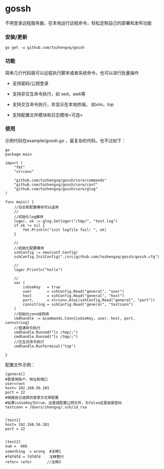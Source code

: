 gossh
====
不用登录远程服务器，在本地运行远程命令，轻松定制自己的部署和发布功能

### 安装/更新

```
go get -u github.com/tozhengxq/gossh
```

### 功能
简单几行代码就可以远程执行脚本或者系统命令，也可以进行批量操作

* 支持密码/公钥登录

* 支持非交互命令执行，如 sed，awk等

* 支持交互命令执行，并显示在本地终端， 如vim，top
* 支持配置文件模块和日志模块<可选>

### 使用
示例代码在example/gossh.go ，最复杂的代码，也不过如下：

```
go
package main

import (
	"fmt"
	"strconv"

	"github.com/tozhengxq/gossh/core/commands"
	"github.com/tozhengxq/gossh/core/conf"
	"github.com/tozhengxq/gossh/core/glog"
)

func main() {
	//日志和配置模块可以选用
	//
	//初始化log模块
	loger, ok := glog.Setloger("/tmp/", "test.log")
	if ok != nil {
		fmt.Println("init logfile fail: ", ok)
	}

	//
	//初始化配置模块
	sshConfig := new(conf.Config)
	sshConfig.InitConfig("./src/github.com/tozhengxq/gossh/gossh.cfg")

	//
	loger.Println("hello")

	//
	var (
		isUseKey   = true
		user       = sshConfig.Read("general", "user")
		host       = sshConfig.Read("general", "host")
		port, _    = strconv.Atoi(sshConfig.Read("general", "port"))
		connstring = sshConfig.Read("general", "testconn")
	)
	//初始化conn结构体
	cmdhandle := &commands.Conn{isUseKey, user, host, port, connstring}
	//普通命令执行
	cmdhandle.Runcmd("ls /tmp/;")
	cmdhandle.Runcmd("ls /tmp/;")
	//交互式命令执行
	cmdhandle.RunTerminal("top")

}

```
配置文件示例：

```
[general]
#登录用账户，地址和端口
user=root
host= 192.168.56.101
port = 22
#根据自己选择的登录方式来配置
#如果isUseKey为true，这里就配置公钥文件，为false这里就是密码
testconn = /Users/zhengxq/.ssh/id_rsa


[test1]
host= 192.168.56.101
port = 22


[test2]
num =  666
something  = wrong  #注释1
#fdfdfd = fdfdfd    注释整行
refer= refer       //注释3
```

